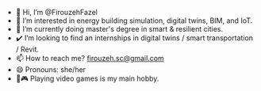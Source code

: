 - 👋 Hi, I’m @FirouzehFazel
- 👀 I’m interested in energy building simulation, digital twins, BIM, and IoT.
- 🌱 I’m currently doing master's degree in smart & resilient cities.
- ✔️ I’m looking to find an internships in digital twins / smart transportation / Revit.
- 📫 How to reach me? firouzeh.sc@gmail.com
- 😄 Pronouns: she/her
- 👾🎮 Playing video games is my main hobby.

<!---
FirouzehFazel/FirouzehFazel is a ✨ special ✨ repository because its `README.md` (this file) appears on your GitHub profile.
You can click the Preview link to take a look at your changes.
--->
